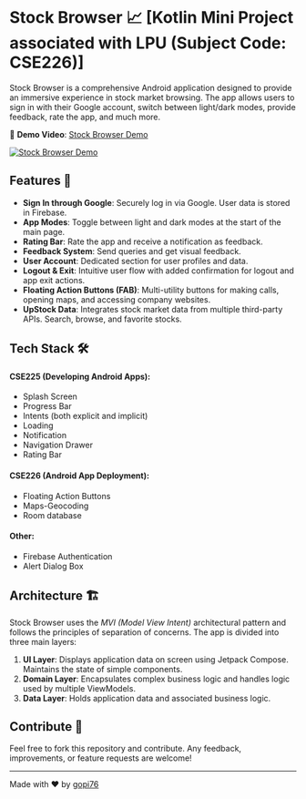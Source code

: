 # Stock Browser 📈   [Kotlin Mini Project associated with LPU (Subject Code: CSE226)]

Stock Browser is a comprehensive Android application designed to provide an immersive experience in stock market browsing. The app allows users to sign in with their Google account, switch between light/dark modes, provide feedback, rate the app, and much more.

🔗 **Demo Video**: [Stock Browser Demo](https://youtu.be/ZZTPk_ms-AU)


[![Stock Browser Demo](http://img.youtube.com/vi/ZZTPk_ms-AU/0.jpg)](https://www.youtube.com/watch?v=ZZTPk_ms-AU)


## Features 🌟

- **Sign In through Google**: Securely log in via Google. User data is stored in Firebase.
- **App Modes**: Toggle between light and dark modes at the start of the main page.
- **Rating Bar**: Rate the app and receive a notification as feedback.
- **Feedback System**: Send queries and get visual feedback.
- **User Account**: Dedicated section for user profiles and data.
- **Logout & Exit**: Intuitive user flow with added confirmation for logout and app exit actions.
- **Floating Action Buttons (FAB)**: Multi-utility buttons for making calls, opening maps, and accessing company websites.
- **UpStock Data**: Integrates stock market data from multiple third-party APIs. Search, browse, and favorite stocks.

## Tech Stack 🛠

#### CSE225 (Developing Android Apps):
- Splash Screen
- Progress Bar
- Intents (both explicit and implicit)
- Loading 
- Notification
- Navigation Drawer
- Rating Bar

#### CSE226 (Android App Deployment):
- Floating Action Buttons
- Maps-Geocoding
- Room database

#### Other:
- Firebase Authentication
- Alert Dialog Box

## Architecture 🏗

Stock Browser uses the *MVI (Model View Intent)* architectural pattern and follows the principles of separation of concerns. The app is divided into three main layers:

1. **UI Layer**: Displays application data on screen using Jetpack Compose. Maintains the state of simple components.
2. **Domain Layer**: Encapsulates complex business logic and handles logic used by multiple ViewModels.
3. **Data Layer**: Holds application data and associated business logic.

## Contribute 🤝

Feel free to fork this repository and contribute. Any feedback, improvements, or feature requests are welcome!

---

Made with ❤ by [gopi76](https://github.com/gopi76)
